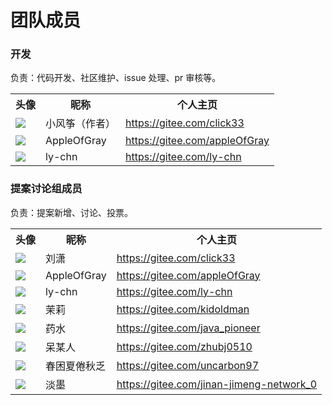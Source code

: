 # 团队成员 


### 开发 

负责：代码开发、社区维护、issue 处理、pr 审核等。

<table class="team-table">
    <tr>
        <th>头像</th>
        <th>昵称</th>
        <th>个人主页</th>
    </tr>
    <tr>
        <td><img src="https://oss.dev33.cn/sa-token/team/avatar-xiaofengzheng.jpg" /></td>
        <td>小风筝（作者）</td>
        <td><a href="https://gitee.com/click33" target="_blank">https://gitee.com/click33</a></td>
    </tr>
    <tr>
        <td><img src="https://oss.dev33.cn/sa-token/team/avatar-AppleOfGray.png" /></td>
        <td>AppleOfGray</td>
		<td><a href="https://gitee.com/appleOfGray" target="_blank">https://gitee.com/appleOfGray</a></td>
    </tr>
    <tr>
        <td><img src="https://oss.dev33.cn/sa-token/team/avatar-ly-chn.png" /></td>
        <td>ly-chn</td>
		<td><a href="https://gitee.com/ly-chn" target="_blank">https://gitee.com/ly-chn</a></td>
    </tr>
</table>



### 提案讨论组成员 

负责：提案新增、讨论、投票。

<table class="team-table">
    <tr>
        <th>头像</th>
        <th>昵称</th>
        <th>个人主页</th>
    </tr>
    <tr>
        <td><img src="https://oss.dev33.cn/sa-token/team/avatar-xiaofengzheng.jpg" /></td>
        <td>刘潇</td>
        <td><a href="https://gitee.com/click33" target="_blank">https://gitee.com/click33</a></td>
    </tr>
    <tr>
        <td><img src="https://oss.dev33.cn/sa-token/team/avatar-AppleOfGray.png" /></td>
        <td>AppleOfGray</td>
		<td><a href="https://gitee.com/appleOfGray" target="_blank">https://gitee.com/appleOfGray</a></td>
    </tr>
    <tr>
        <td><img src="https://oss.dev33.cn/sa-token/team/avatar-ly-chn.png" /></td>
        <td>ly-chn</td>
		<td><a href="https://gitee.com/ly-chn" target="_blank">https://gitee.com/ly-chn</a></td>
    </tr>
    <tr>
        <td><img src="https://oss.dev33.cn/sa-token/team/avatar-moli.jpg" /></td>
        <td>茉莉</td>
		<td><a href="https://gitee.com/kidoldman" target="_blank">https://gitee.com/kidoldman</a></td>
    </tr>
    <tr>
        <td><img src="https://oss.dev33.cn/sa-token/team/avatar-yaoshui.jpg" /></td>
        <td>药水</td>
		<td><a href="https://gitee.com/java_pioneer" target="_blank">https://gitee.com/java_pioneer</a></td>
    </tr>
    <tr>
        <td><img src="https://oss.dev33.cn/sa-token/team/avatar-daimouren.png" /></td>
        <td>呆某人</td>
		<td><a href="https://gitee.com/zhubj0510" target="_blank">https://gitee.com/zhubj0510</a></td>
    </tr>
    <tr>
        <td><img src="https://oss.dev33.cn/sa-token/team/avatar-chunkunqiufa.jpg" /></td>
        <td>春困夏倦秋乏</td>
		<td><a href="https://gitee.com/uncarbon97" target="_blank">https://gitee.com/uncarbon97</a></td>
    </tr>
    <tr>
        <td><img src="https://oss.dev33.cn/sa-token/team/avatar-danmo.jpg" /></td>
        <td>淡墨</td>
		<td><a href="https://gitee.com/jinan-jimeng-network_0" target="_blank">https://gitee.com/jinan-jimeng-network_0</a></td>
    </tr>
</table>






